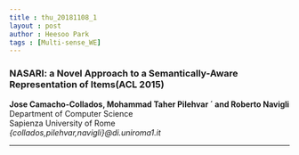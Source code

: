 ```yaml
---
title : thu_20181108_1
layout : post
author : Heesoo Park
tags : [Multi-sense_WE]
---
```


<h3>NASARI: a Novel Approach to a Semantically-Aware Representation of Items(ACL 2015)</h3>


<p>

<b>Jose Camacho-Collados, Mohammad Taher Pilehvar ´ and Roberto Navigli</b><br/>
Department of Computer Science<br/>
Sapienza University of Rome<br/>
<em>{collados,pilehvar,navigli}@di.uniroma1.it</em><br/>






</p>

<hr />
<p>
</p>
